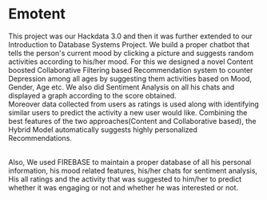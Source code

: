 # Emotent

This project was our Hackdata 3.0 and then it was further extended to our Introduction to Database Systems Project. We build a proper chatbot that tells the person's current mood by clicking a picture and suggests random activities according to his/her mood. For this we designed a novel Content boosted Collaborative Filtering based Recommendation system to counter Depression among all ages by suggesting them activities based on Mood, Gender, Age etc. We also did Sentiment Analysis on all his chats and displayed a graph according to the score obtained. <br/>
Moreover data collected from users as ratings is used along with identifying similar users to predict the activity a new user would like. Combining the best features of the two approaches(Content and Collaborative based), the Hybrid Model automatically suggests highly personalized Recommendations. <br/><br/>

Also, We used FIREBASE to maintain a proper database of all his personal information, his mood related features, his/her chats for sentiment analysis, His all ratings and the activity that was suggested to him/her to predict whether it was engaging or not and whether he was interested or not.

